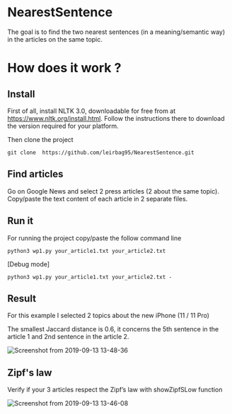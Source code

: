 # NearestSentence
The goal is to find the two nearest sentences (in a meaning/semantic way) in the articles on the same topic.

# How does it work ?
## Install
First of all, install NLTK 3.0, downloadable for free from at https://www.nltk.org/install.html.
Follow the instructions there to download the version required for your platform.

Then clone the project

```{}
git clone  https://github.com/leirbag95/NearestSentence.git
```
## Find articles
Go on Google News and select 2 press articles (2 about the same topic).
Copy/paste the text content of each article in 2 separate files.

## Run it
For running the project copy/paste the follow command line
```{}
python3 wp1.py your_article1.txt your_article2.txt
```
[Debug mode]

```{}
python3 wp1.py your_article1.txt your_article2.txt -
```


## Result

For this example I selected 2 topics about the new iPhone (11 / 11 Pro)

The smallest Jaccard distance is 0.6, it concerns the 5th sentence in the article 1 and 2nd sentence in the article 2.
 
![Screenshot from 2019-09-13 13-48-36](https://user-images.githubusercontent.com/17054452/64860424-65205180-d62d-11e9-8193-daf09607de86.png)




## Zipf's law

Verify if your 3 articles respect the Zipf’s law with showZipfSLow function

![Screenshot from 2019-09-13 13-46-08](https://user-images.githubusercontent.com/17054452/64860255-e9bea000-d62c-11e9-8c9c-d74599f3529a.png)



